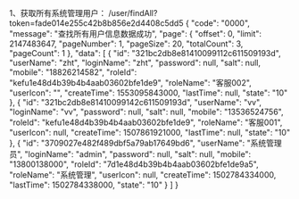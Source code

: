 1、获取所有系统管理用户：
/user/findAll?token=fade014e255c42b8b856e2d4408c5dd5
{
    "code": "0000",
    "message": "查找所有用户信息数据成功",
    "page": {
        "offset": 0,
        "limit": 2147483647,
        "pageNumber": 1,
        "pageSize": 20,
        "totalCount": 3,
        "pageCount": 1
    },
    "data": [
        {
            "id": "321bc2db8e81410099112c611509193d",
            "userName": "zht",
            "loginName": "zht",
            "password": null,
            "salt": null,
            "mobile": "18826214582",
            "roleId": "kefu1e48d4b39b4b4aab03602bfe1de9",
            "roleName": "客服002",
            "userIcon": "",
            "createTime": 1553095843000,
            "lastTime": null,
            "state": "10"
        },
        {
            "id": "321bc2db8e81410099142c611509193d",
            "userName": "vv",
            "loginName": "vv",
            "password": null,
            "salt": null,
            "mobile": "13536524756",
            "roleId": "kefu1e48d4b39b4b4aab03602bfe1de9",
            "roleName": "客服001",
            "userIcon": null,
            "createTime": 1507861921000,
            "lastTime": null,
            "state": "10"
        },
        {
            "id": "3709027e482f489dbf5a79ab17649bd6",
            "userName": "系统管理员",
            "loginName": "admin",
            "password": null,
            "salt": null,
            "mobile": "13800138000",
            "roleId": "7d1e48d4b39b4b4aab03602bfe1de9a5",
            "roleName": "系统管理",
            "userIcon": null,
            "createTime": 1502784334000,
            "lastTime": 1502784338000,
            "state": "10"
        }
    ]
}
